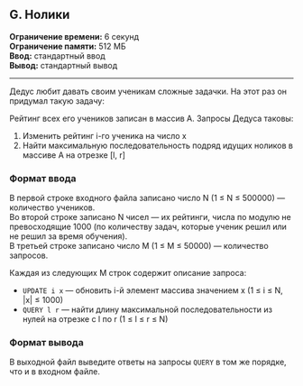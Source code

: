 ## G. Нолики

**Ограничение времени:** 6 секунд  
**Ограничение памяти:** 512 МБ  
**Ввод:** стандартный ввод  
**Вывод:** стандартный вывод  

---

Дедус любит давать своим ученикам сложные задачки. На этот раз он придумал такую задачу:

Рейтинг всех его учеников записан в массив A. Запросы Дедуса таковы:

1. Изменить рейтинг i-го ученика на число x  
2. Найти максимальную последовательность подряд идущих ноликов в массиве A на отрезке [l, r]

### Формат ввода

В первой строке входного файла записано число N (1 ≤ N ≤ 500000) — количество учеников.  
Во второй строке записано N чисел — их рейтинги, числа по модулю не превосходящие 1000 (по количеству задач, которые ученик решил или не решил за время обучения).  
В третьей строке записано число M (1 ≤ M ≤ 50000) — количество запросов.

Каждая из следующих M строк содержит описание запроса:

- `UPDATE i x` — обновить i-й элемент массива значением x (1 ≤ i ≤ N, |x| ≤ 1000)  
- `QUERY l r` — найти длину максимальной последовательности из нулей на отрезке с l по r (1 ≤ l ≤ r ≤ N)

### Формат вывода

В выходной файл выведите ответы на запросы `QUERY` в том же порядке, что и в входном файле.